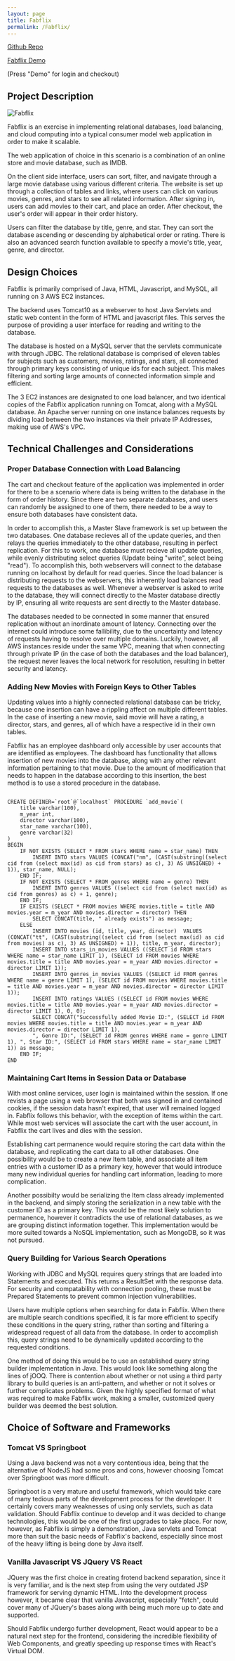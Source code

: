 ```yaml
---
layout: page
title: Fabflix 
permalink: /Fabflix/
---
```


[Github Repo](https://github.com/astefanopolito/Fabflix_Public)

[Fabflix Demo](http://www.122bbread.com)

(Press "Demo" for login and checkout)

## Project Description

![Fabflix](./FabFlix.png)

Fabflix is an exercise in implementing relational databases, load balancing,
and cloud computing into a typical consumer model web application in order to
make it scalable.

The web application of choice in this scenario is a combination of an online
store and movie database, such as IMDB.

On the client side interface, users can sort, filter, and navigate through
a large movie database using various different criteria. The website is set up
through a collection of tables and links, where users can click on various
movies, genres, and stars to see all related information. After signing in,
users can add movies to their cart, and place an order. After checkout, the
user's order will appear in their order history.

Users can filter the database by title, genre, and star. They can sort the
database ascending or descending by alphabetical order or rating. There is also
an advanced search function available to specify a movie's title, year, genre,
and director.

## Design Choices

Fabflix is primarily comprised of Java, HTML, Javascript, and MySQL, all
running on 3 AWS EC2 instances.

The backend uses Tomcat10 as a webserver to host Java Servlets and static web
content in the form of HTML and javascript files. This serves the purpose of
providing a user interface for reading and writing to the database. 

The database is hosted on a MySQL server that the servlets communicate with
through JDBC. The relational database is comprised of eleven tables for
subjects such as customers, movies, ratings, and stars, all connected through
primary keys consisting of unique ids for each subject. This makes filtering
and sorting large amounts of connected information simple and efficient. 

The 3 EC2 instances are designated to one load balancer, and two identical
copies of the Fabflix application running on Tomcat, along with a MySQL
database. An Apache server running on one instance balances requests by
dividing load between the two instances via their private IP Addresses, making
use of AWS's VPC.

## Technical Challenges and Considerations

### Proper Database Connection with Load Balancing

The cart and checkout feature of the application was implemented in order for
there to be a scenario where data is being written to the database in the form
of order history. Since there are two separate databases, and users can
randomly be assigned to one of them, there needed to be a way to ensure both
databases have consistent data.

In order to accomplish this, a Master Slave framework is set up between the two
databases. One database recieves all of the update queries, and then relays the
queries immediately to the other database, resulting in perfect replication.
For this to work, one database must recieve all update queries, while evenly
distributing select queries (Update being "write", select being "read"). To
accomplish this, both webservers will connect to the database running on
localhost by default for read queries. Since the load balancer is distributing
requests to the webservers, this inherently load balances read requests to the
databases as well. Whenever a webserver is asked to write to the database, they
will connect directly to the Master database directly by IP, ensuring all write
requests are sent directly to the Master database.

The databases needed to be connected in some manner that ensured replication
without an inordinate amount of latency. Connecting over the internet could
introduce some fallibility, due to the uncertainty and latency of requests
having to resolve over multiple domains. Luckily, however, all AWS instances
reside under the same VPC, meaning that when connecting through private IP (in
the case of both the databases and the load balancer), the request never leaves
the local network for resolution, resulting in better security and latency.

### Adding New Movies with Foreign Keys to Other Tables

Updating values into a highly connected relational database can be tricky,
because one insertion can have a rippling affect on multiple different tables.
In the case of inserting a new movie, said movie will have a rating,
a director, stars, and genres, all of which have a respective id in their own
tables.

Fabflix has an employee dashboard only accessible by user accounts that are
identified as employees. The dashboard has functionality that allows insertion
of new movies into the database, along with any other relevant information
pertaining to that movie. Due to the amount of modification that needs to
happen in the database according to this insertion, the best method is to use
a stored procedure in the database.

~~~ mysql

CREATE DEFINER=`root`@`localhost` PROCEDURE `add_movie`(
    title varchar(100),
    m_year int,
    director varchar(100),
    star_name varchar(100),
    genre varchar(32)
)
BEGIN
	IF NOT EXISTS (SELECT * FROM stars WHERE name = star_name) THEN
		INSERT INTO stars VALUES (CONCAT("nm", (CAST(substring((select cid from (select max(id) as cid from stars) as c), 3) AS UNSIGNED) + 1)), star_name, NULL);
	END IF;
	IF NOT EXISTS (SELECT * FROM genres WHERE name = genre) THEN
		INSERT INTO genres VALUES ((select cid from (select max(id) as cid from genres) as c) + 1, genre);
	END IF;
    IF EXISTS (SELECT * FROM movies WHERE movies.title = title AND movies.year = m_year AND movies.director = director) THEN
		SELECT CONCAT(title, " already exists") as message;
	ELSE
		INSERT INTO movies (id, title, year, director)  VALUES (CONCAT("tt", (CAST(substring((select cid from (select max(id) as cid from movies) as c), 3) AS UNSIGNED) + 1)), title, m_year, director);
        INSERT INTO stars_in_movies VALUES ((SELECT id FROM stars WHERE name = star_name LIMIT 1), (SELECT id FROM movies WHERE movies.title = title AND movies.year = m_year AND movies.director = director LIMIT 1));
		INSERT INTO genres_in_movies VALUES ((SELECT id FROM genres WHERE name = genre LIMIT 1), (SELECT id FROM movies WHERE movies.title = title AND movies.year = m_year AND movies.director = director LIMIT 1));
        INSERT INTO ratings VALUES ((SELECT id FROM movies WHERE movies.title = title AND movies.year = m_year AND movies.director = director LIMIT 1), 0, 0);
        SELECT CONCAT("Successfully added Movie ID:", (SELECT id FROM movies WHERE movies.title = title AND movies.year = m_year AND movies.director = director LIMIT 1),
        ", Genre ID:", (SELECT id FROM genres WHERE name = genre LIMIT 1), ", Star ID:", (SELECT id FROM stars WHERE name = star_name LIMIT 1)) as message;
	END IF;
END

~~~

### Maintaining Cart Items in Session Data or Database

With most online services, user login is maintained within the session. If one
revists a page using a web browser that both was signed in and contained
cookies, if the session data hasn't expired, that user will remained logged in.
Fabflix follows this behavior, with the exception of items within the cart.
While most web services will associate the cart with the user account, in
Fabflix the cart lives and dies with the session.

Establishing cart permanence would require storing the cart data within the
database, and replicating the cart data to all other databases. One possibility
would be to create a new Item table, and associate all item entries with
a customer ID as a primary key, however that would introduce many new
individual queries for handling cart information, leading to more complication.

Another possibilty would be serializing the Item class already implemented in
the backend, and simply storing the serialization in a new table with the
customer ID as a primary key. This would be the most likely solution to
permanence, however it contradicts the use of relational databases, as we are
grouping distinct information together. This implementation would be more
suited towards a NoSQL implementation, such as MongoDB, so it was not pursued.

### Query Building for Various Search Operations

Working with JDBC and MySQL requires query strings that are loaded into
Statements and executed. This returns a ResultSet with the response data. For
security and compatability with connection pooling, these must be Prepared
Statements to prevent common injection vulnerabilities.

Users have multiple options when searching for data in Fabflix. When there are
multiple search conditions specified, it is far more efficient to specify these
conditions in the query string, rather than sorting and filtering a widespread
request of all data from the database. In order to accomplish this, query
strings need to be dynamically updated according to the requested conditions.

One method of doing this would be to use an established query string builder
implementation in Java. This would look like something along the lines of jOOQ.
There is contention about whether or not using a third party library to build
queries is an anti-pattern, and whether or not it solves or further complicates
problems. Given the highly specified format of what was required to make
Fabflix work, making a smaller, customized query builder was deemed the best
solution.

## Choice of Software and Frameworks

### Tomcat VS Springboot

Using a Java backend was not a very contentious idea, being that the
alternative of NodeJS had some pros and cons, however choosing Tomcat over
Springboot was more difficult.

Springboot is a very mature and useful framework, which would take care of many
tedious parts of the development process for the developer. It certainly covers
many weaknesses of using only servlets, such as data validation. Should Fabflix
continue to develop and it was decided to change technologies, this would be
one of the first upgrades to take place. For now, however, as Fabflix is simply
a demonstration, Java servlets and Tomcat more than suit the basic needs of
Fabflix's backend, especially since most of the heavy lifting is being done by
Java itself.

### Vanilla Javascript VS JQuery VS React

JQuery was the first choice in creating frotend backend separation, since it is
very familiar, and is the next step from using the very outdated JSP framework
for serving dynamic HTML. Into the development process however, it became clear
that vanilla Javascript, especially "fetch", could cover many of JQuery's bases
along with being much more up to date and supported.

Should Fabflix undergo further development, React would appear to be a natural
next step for the frontend, considering the incredible flexibility of Web
Components, and greatly speeding up response times with React's Virtual DOM.









